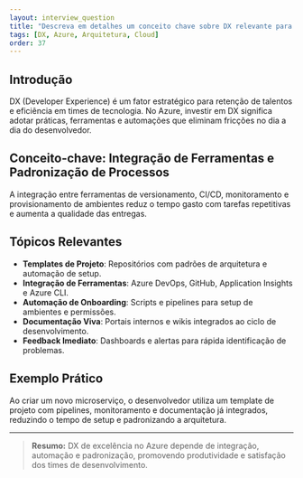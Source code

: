 ```yaml
---
layout: interview_question
title: "Descreva em detalhes um conceito chave sobre DX relevante para arquitetura no Azure"
tags: [DX, Azure, Arquitetura, Cloud]
order: 37
---
```


## Introdução

DX (Developer Experience) é um fator estratégico para retenção de talentos e eficiência em times de tecnologia. No Azure, investir em DX significa adotar práticas, ferramentas e automações que eliminam fricções no dia a dia do desenvolvedor.

## Conceito-chave: Integração de Ferramentas e Padronização de Processos

A integração entre ferramentas de versionamento, CI/CD, monitoramento e provisionamento de ambientes reduz o tempo gasto com tarefas repetitivas e aumenta a qualidade das entregas.

## Tópicos Relevantes

- **Templates de Projeto**: Repositórios com padrões de arquitetura e automação de setup.
- **Integração de Ferramentas**: Azure DevOps, GitHub, Application Insights e Azure CLI.
- **Automação de Onboarding**: Scripts e pipelines para setup de ambientes e permissões.
- **Documentação Viva**: Portais internos e wikis integrados ao ciclo de desenvolvimento.
- **Feedback Imediato**: Dashboards e alertas para rápida identificação de problemas.

## Exemplo Prático

Ao criar um novo microserviço, o desenvolvedor utiliza um template de projeto com pipelines, monitoramento e documentação já integrados, reduzindo o tempo de setup e padronizando a arquitetura.

---

> **Resumo:** DX de excelência no Azure depende de integração, automação e padronização, promovendo produtividade e satisfação dos times de desenvolvimento.
